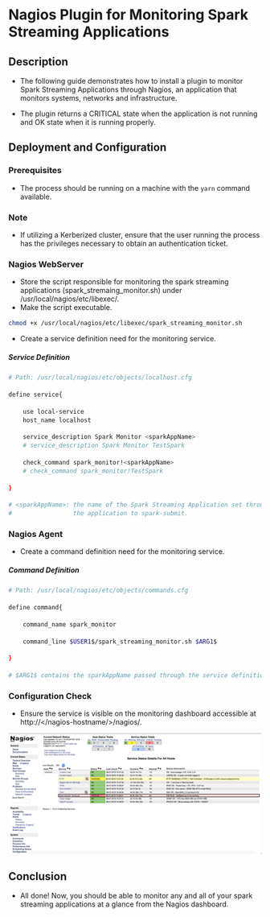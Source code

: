 # Nagios Plugin for Monitoring Spark Streaming Applications

## Description

- The following guide demonstrates how to install a plugin to monitor Spark Streaming Applications through Nagios, an application that monitors systems, networks and infrastructure.

- The plugin returns a CRITICAL state when the application is not running and OK state when it is running properly.

## Deployment and Configuration

### Prerequisites

- The process should be running on a machine with the `yarn` command available.

### Note

- If utilizing a Kerberized cluster, ensure that the user running the process has the privileges necessary to obtain an authentication ticket.

### Nagios WebServer

- Store the script responsible for monitoring the spark streaming applications (spark_stremaing_monitor.sh) under /usr/local/nagios/etc/libexec/.
- Make the script executable.

```bash
chmod +x /usr/local/nagios/etc/libexec/spark_streaming_monitor.sh
```

- Create a service definition need for the monitoring service.

##### Service Definition

```bash
# Path: /usr/local/nagios/etc/objects/localhost.cfg

define service{

    use local-service
    host_name localhost

    service_description Spark Monitor <sparkAppName>
    # service_description Spark Monitor TestSpark

    check_command spark_monitor!<sparkAppName>
    # check_command spark_monitor!TestSpark

}

# <sparkAppName>: the name of the Spark Streaming Application set through the --name flag when submitting
#                 the application to spark-submit.
```

### Nagios Agent

- Create a command definition need for the monitoring service.

##### Command Definition

```bash
# Path: /usr/local/nagios/etc/objects/commands.cfg

define command{

    command_name spark_monitor

    command_line $USER1$/spark_streaming_monitor.sh $ARG1$

}

# $ARG1$ contains the sparkAppName passed through the service definition.
```
### Configuration Check

- Ensure the service is visible on the monitoring dashboard accessible at http://</nagios-hostname/>/nagios/.

![Nagios Plugin](https://github.com/teamclairvoyant/nagios-plugins/blob/master/spark-streaming/nagios-plugin.png)

## Conclusion

- All done! Now, you should be able to monitor any and all of your spark streaming applications at a glance from the Nagios dashboard.
